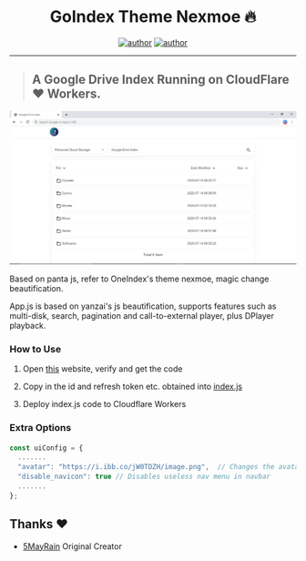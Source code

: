 <h1 align="center">GoIndex Theme Nexmoe 🔥</h1> 

<p align="center">
<a href="https://sawankumar.gitlab.io/"><img alt="author" src="https://img.shields.io/badge/author-Sawan%20Kumar-red"/></a>
<a href="https://github.com/ellerbrock/open-source-badges/"><img alt="author" src="https://badges.frapsoft.com/os/v1/open-source.svg?v=103"/></a>
</p>

<hr>

> ## A Google Drive Index Running on CloudFlare ❤️ Workers.

<p align="center"><img src="images/ss.png"></p>

Based on panta js, refer to OneIndex's theme nexmoe, magic change beautification.

App.js is based on yanzai's js beautification, supports features such as multi-disk, search, pagination and call-to-external player, plus DPlayer playback.


### How to Use
1. Open [this](https://install.kenci.workers.dev/) website, verify and get the code

2. Copy in the id and refresh token etc. obtained into [index.js](https://github.com/sawankumar/GoIndex-Theme-Nexmoe/blob/master/index.js)

3. Deploy index.js code to Cloudflare Workers

### Extra Options
``` js
const uiConfig = {
  .......
  "avatar": "https://i.ibb.co/jW0TDZH/image.png",  // Changes the avatar image in the navbar
  "disable_navicon": true // Disables useless nav menu in navbar
  .......
};
```

## Thanks :heart:

- [5MayRain](https://github.com/5MayRain/goIndex-theme-nexmoe) Original Creator